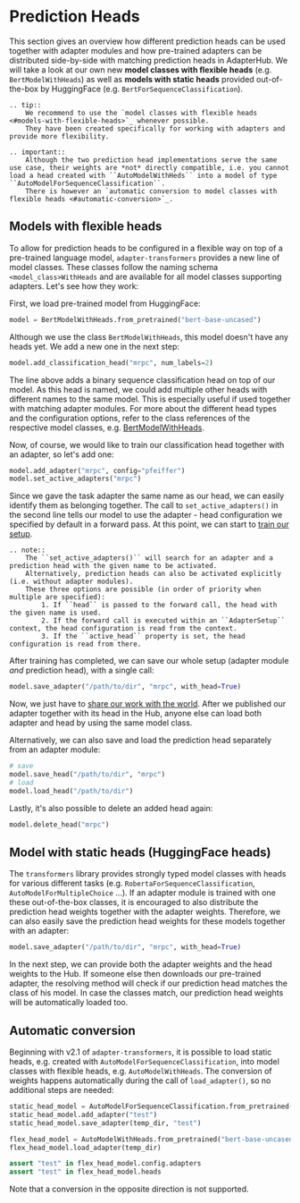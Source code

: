 # Prediction Heads

This section gives an overview how different prediction heads can be used together with adapter modules and how pre-trained adapters can be distributed side-by-side with matching prediction heads in AdapterHub.
We will take a look at our own new **model classes with flexible heads** (e.g. `BertModelWithHeads`) as well as **models with static heads** provided out-of-the-box by HuggingFace (e.g. `BertForSequenceClassification`).

```eval_rst
.. tip::
    We recommend to use the `model classes with flexible heads <#models-with-flexible-heads>`_ whenever possible.
    They have been created specifically for working with adapters and provide more flexibility.
```

```eval_rst
.. important::
    Although the two prediction head implementations serve the same use case, their weights are *not* directly compatible, i.e. you cannot load a head created with ``AutoModelWithHeds`` into a model of type ``AutoModelForSequenceClassification``.
    There is however an `automatic conversion to model classes with flexible heads <#automatic-conversion>`_.
```

## Models with flexible heads

To allow for prediction heads to be configured in a flexible way on top of a pre-trained language model, `adapter-transformers` provides a new line of model classes.
These classes follow the naming schema `<model_class>WithHeads` and are available for all model classes supporting adapters. Let's see how they work:

First, we load pre-trained model from HuggingFace:
```python
model = BertModelWithHeads.from_pretrained("bert-base-uncased")
```

Although we use the class `BertModelWithHeads`, this model doesn't have any heads yet. We add a new one in the next step:
```python
model.add_classification_head("mrpc", num_labels=2)
```
The line above adds a binary sequence classification head on top of our model.
As this head is named, we could add multiple other heads with different names to the same model.
This is especially useful if used together with matching adapter modules.
For more about the different head types and the configuration options, refer to the class references of the respective model classes, e.g. [BertModelWithHeads](classes/models/bert.html#transformers.BertModelWithHeads).

Now, of course, we would like to train our classification head together with an adapter, so let's add one:
```python
model.add_adapter("mrpc", config="pfeiffer")
model.set_active_adapters("mrpc")
```

Since we gave the task adapter the same name as our head, we can easily identify them as belonging together.
The call to `set_active_adapters()` in the second line tells our model to use the adapter - head configuration we specified by default in a forward pass.
At this point, we can start to [train our setup](training.md).

```eval_rst
.. note::
    The ``set_active_adapters()`` will search for an adapter and a prediction head with the given name to be activated.
    Alternatively, prediction heads can also be activated explicitly (i.e. without adapter modules).
    These three options are possible (in order of priority when multiple are specified):
        1. If ``head`` is passed to the forward call, the head with the given name is used.
        2. If the forward call is executed within an ``AdapterSetup`` context, the head configuration is read from the context.
        3. If the ``active_head`` property is set, the head configuration is read from there.
```

After training has completed, we can save our whole setup (adapter module _and_ prediction head), with a single call:
```python
model.save_adapter("/path/to/dir", "mrpc", with_head=True)
```

Now, we just have to [share our work with the world](contributing.html#add-your-pre-trained-adapter).
After we published our adapter together with its head in the Hub, anyone else can load both adapter and head by using the same model class.

Alternatively, we can also save and load the prediction head separately from an adapter module:

```python
# save
model.save_head("/path/to/dir", "mrpc")
# load
model.load_head("/path/to/dir")
```

Lastly, it's also possible to delete an added head again:

```python
model.delete_head("mrpc")
```

## Model with static heads (HuggingFace heads)

The `transformers` library provides strongly typed model classes with heads for various different tasks (e.g. `RobertaForSequenceClassification`, `AutoModelForMultipleChoice` ...).
If an adapter module is trained with one these out-of-the-box classes, it is encouraged to also distribute the prediction head weights together with the adapter weights.
Therefore, we can also easily save the prediction head weights for these models together with an adapter:

```python
model.save_adapter("/path/to/dir", "mrpc", with_head=True)
```

In the next step, we can provide both the adapter weights and the head weights to the Hub.
If someone else then downloads our pre-trained adapter, the resolving method will check if our prediction head matches the class of his model.
In case the classes match, our prediction head weights will be automatically loaded too.

## Automatic conversion 

Beginning with v2.1 of `adapter-transformers`, it is possible to load static heads, e.g. created with `AutoModelForSequenceClassification`, into model classes with flexible heads, e.g. `AutoModelWithHeads`.
The conversion of weights happens automatically during the call of `load_adapter()`, so no additional steps are needed:
```python
static_head_model = AutoModelForSequenceClassification.from_pretrained("bert-base-uncased")
static_head_model.add_adapter("test")
static_head_model.save_adapter(temp_dir, "test")

flex_head_model = AutoModelWithHeads.from_pretrained("bert-base-uncased")
flex_head_model.load_adapter(temp_dir)

assert "test" in flex_head_model.config.adapters
assert "test" in flex_head_model.heads
```

Note that a conversion in the opposite direction is not supported.
